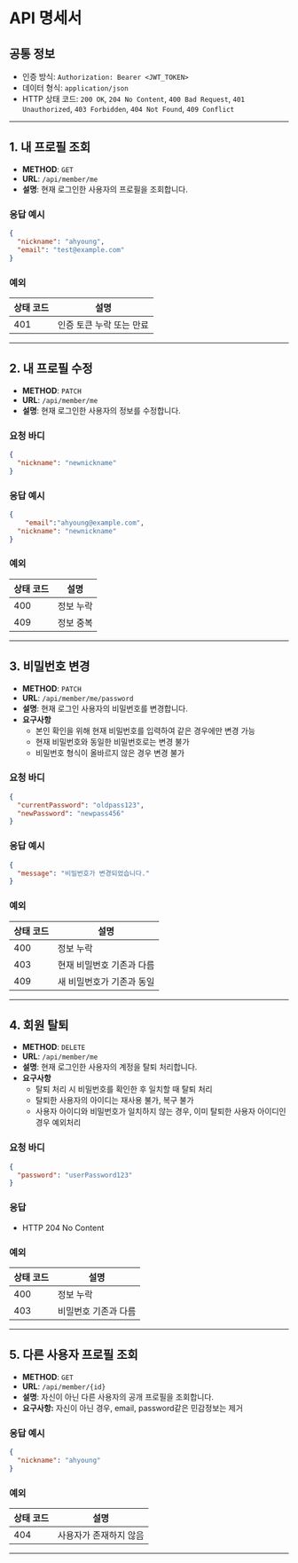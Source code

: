 # API 명세서 

## 공통 정보

- 인증 방식: `Authorization: Bearer <JWT_TOKEN>`
- 데이터 형식: `application/json`
- HTTP 상태 코드: `200 OK`, `204 No Content`, `400 Bad Request`, `401 Unauthorized`, `403 Forbidden`, `404 Not Found`, `409 Conflict`

---

## 1. 내 프로필 조회

- **METHOD**: `GET`
- **URL**: `/api/member/me`
- **설명**: 현재 로그인한 사용자의 프로필을 조회합니다.

### 응답 예시

```json
{
  "nickname": "ahyoung",
  "email": "test@example.com"
}
```

### 예외

| 상태 코드 | 설명 |
| --- | --- |
| 401 | 인증 토큰 누락 또는 만료 |

---

## 2. 내 프로필 수정

- **METHOD**: `PATCH`
- **URL**: `/api/member/me`
- **설명**: 현재 로그인한 사용자의 정보를 수정합니다.

### 요청 바디

```json
{
  "nickname": "newnickname"
}
```

### 응답 예시

```json
{
	"email":"ahyoung@example.com",
  "nickname": "newnickname"
}
```

### 예외

| 상태 코드 | 설명 |
| --- | --- |
| 400 | 정보 누락 |
| 409 | 정보 중복 |

---

## 3. 비밀번호 변경

- **METHOD**: `PATCH`
- **URL**: `/api/member/me/password`
- **설명**: 현재 로그인 사용자의 비밀번호를 변경합니다.
- **요구사항**
    - 본인 확인을 위해 현재 비밀번호를  입력하여 같은 경우에만 변경 가능
    - 현재 비밀번호와 동일한 비밀번호로는 변경 불가
    - 비밀번호 형식이 올바르지 않은 경우 변경 불가

### 요청 바디

```json
{
  "currentPassword": "oldpass123",
  "newPassword": "newpass456"
}
```

### 응답 예시

```json
{
  "message": "비밀번호가 변경되었습니다."
}
```

### 예외

| 상태 코드 | 설명 |
| --- | --- |
| 400 | 정보 누락 |
| 403 | 현재 비밀번호 기존과 다름 |
| 409 | 새 비밀번호가 기존과 동일 |

---

## 4. 회원 탈퇴

- **METHOD**: `DELETE`
- **URL**: `/api/member/me`
- **설명**: 현재 로그인한 사용자의 계정을 탈퇴 처리합니다.
- **요구사항**
    - 탈퇴 처리 시 비밀번호를 확인한 후 일치할 때 탈퇴 처리
    - 탈퇴한 사용자의 아이디는 재사용 불가, 복구 불가
    - 사용자 아이디와 비밀번호가 일치하지 않는 경우, 이미 탈퇴한 사용자 아이디인 경우 예외처리

### 요청 바디

```json
{
  "password": "userPassword123"
}
```

### 응답

- HTTP 204 No Content

### 예외

| 상태 코드 | 설명 |
| --- | --- |
| 400 | 정보 누락 |
| 403 | 비밀번호 기존과 다름 |

---

## 5. 다른 사용자 프로필 조회

- **METHOD**: `GET`
- **URL**: `/api/member/{id}`
- **설명**: 자신이 아닌 다른 사용자의 공개 프로필을 조회합니다.
- **요구사항:** 자신이 아닌 경우, email, password같은 민감정보는 제거

### 응답 예시

```json
{
  "nickname": "ahyoung"
}
```

### 예외

| 상태 코드 | 설명 |
| --- | --- |
| 404 | 사용자가 존재하지 않음 |

---
